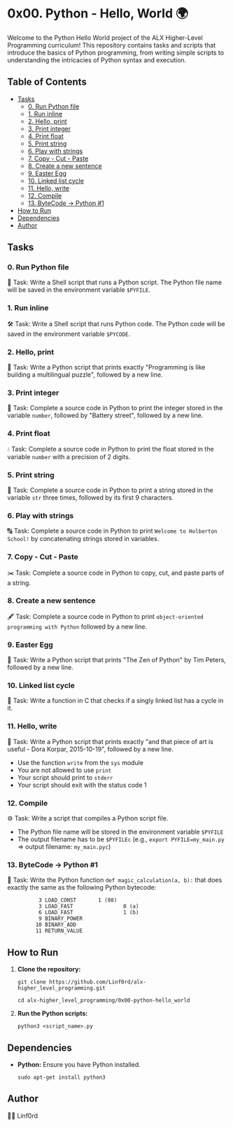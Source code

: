 
# 0x00. Python - Hello, World 🌍

Welcome to the Python Hello World project of the ALX Higher-Level Programming curriculum! This repository contains tasks and scripts that introduce the basics of Python programming, from writing simple scripts to understanding the intricacies of Python syntax and execution.

## Table of Contents

-   [Tasks](#tasks)
    -   [0. Run Python file](#0-run-python-file)
    -   [1. Run inline](#1-run-inline)
    -   [2. Hello, print](#2-hello-print)
    -   [3. Print integer](#3-print-integer)
    -   [4. Print float](#4-print-float)
    -   [5. Print string](#5-print-string)
    -   [6. Play with strings](#6-play-with-strings)
    -   [7. Copy - Cut - Paste](#7-copy---cut---paste)
    -   [8. Create a new sentence](#8-create-a-new-sentence)
    -   [9. Easter Egg](#9-easter-egg)
    -   [10. Linked list cycle](#10-linked-list-cycle)
    -   [11. Hello, write](#11-hello-write)
    -   [12. Compile](#12-compile)
    -   [13. ByteCode -> Python #1](#13-bytecode---python-1)
-   [How to Run](#how-to-run)
-   [Dependencies](#dependencies)
-   [Author](#author)

## Tasks

### 0. Run Python file

🔧 Task: Write a Shell script that runs a Python script. The Python file name will be saved in the environment variable `$PYFILE`.

### 1. Run inline

🛠️ Task: Write a Shell script that runs Python code. The Python code will be saved in the environment variable `$PYCODE`.

### 2. Hello, print

👋 Task: Write a Python script that prints exactly "Programming is like building a multilingual puzzle", followed by a new line.

### 3. Print integer

🔢 Task: Complete a source code in Python to print the integer stored in the variable `number`, followed by "Battery street", followed by a new line.

### 4. Print float

💧 Task: Complete a source code in Python to print the float stored in the variable `number` with a precision of 2 digits.

### 5. Print string

📝 Task: Complete a source code in Python to print a string stored in the variable `str` three times, followed by its first 9 characters.

### 6. Play with strings

🔠 Task: Complete a source code in Python to print `Welcome to Holberton School!` by concatenating strings stored in variables.

### 7. Copy - Cut - Paste

✂️ Task: Complete a source code in Python to copy, cut, and paste parts of a string.

### 8. Create a new sentence

🖋️ Task: Complete a source code in Python to print `object-oriented programming with Python` followed by a new line.

### 9. Easter Egg

🥚 Task: Write a Python script that prints "The Zen of Python" by Tim Peters, followed by a new line.

### 10. Linked list cycle

🔗 Task: Write a function in C that checks if a singly linked list has a cycle in it.

### 11. Hello, write

📜 Task: Write a Python script that prints exactly "and that piece of art is useful - Dora Korpar, 2015-10-19", followed by a new line.

-   Use the function  `write`  from the  `sys`  module
-   You are not allowed to use  `print`
-   Your script should print to  `stderr`
-   Your script should exit with the status code 1

### 12. Compile

⚙️ Task: Write a script that compiles a Python script file.

-   The Python file name will be stored in the environment variable  `$PYFILE`
-   The output filename has to be  `$PYFILEc`  (e.g.,  `export PYFILE=my_main.py`  => output filename:  `my_main.pyc`)

### 13. ByteCode -> Python #1

🔢 Task: Write the Python function `def magic_calculation(a, b):` that does exactly the same as the following Python bytecode:


 
 
              3 LOAD_CONST		 1 (98)
              3 LOAD_FAST                0 (a)
              6 LOAD_FAST                1 (b)
              9 BINARY_POWER
             10 BINARY_ADD
             11 RETURN_VALUE 

## How to Run

1.  **Clone the repository:**
        
    `git clone https://github.com/Linf0rd/alx-higher_level_programming.git`
    
    `cd alx-higher_level_programming/0x00-python-hello_world` 
    
2.  **Run the Python scripts:**
       
    `python3 <script_name>.py` 
    

## Dependencies

-   **Python:**  Ensure you have Python installed.
        
    `sudo apt-get install python3` 
    

## Author

👨‍💻 Linf0rd
